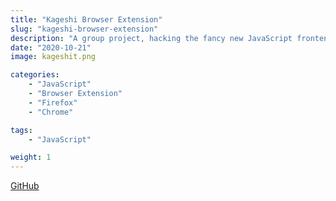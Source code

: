 ```yaml
---
title: "Kageshi Browser Extension"
slug: "kageshi-browser-extension"
description: "A group project, hacking the fancy new JavaScript frontend for a video conferencing site."
date: "2020-10-21"
image: kageshit.png

categories:
    - "JavaScript"
    - "Browser Extension"
    - "Firefox"
    - "Chrome"

tags:
    - "JavaScript"

weight: 1
---
```

[GitHub](https://github.com/codekane/kageshi)
